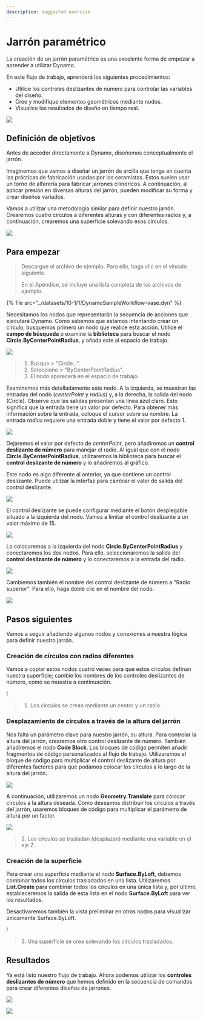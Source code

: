 ```yaml
---
description: suggested exercise
---
```


# Jarrón paramétrico

La creación de un jarrón paramétrico es una excelente forma de empezar a aprender a utilizar Dynamo.

En este flujo de trabajo, aprenderá los siguientes procedimientos:

* Utilice los controles deslizantes de número para controlar las variables del diseño.
* Cree y modifique elementos geométricos mediante nodos.
* Visualice los resultados de diseño en tiempo real.

![](../../1\_introduction/images/1-2/vase1.gif)

## Definición de objetivos

Antes de acceder directamente a Dynamo, diseñemos conceptualmente el jarrón.

Imaginemos que vamos a diseñar un jarrón de arcilla que tenga en cuenta las prácticas de fabricación usadas por los ceramistas. Estos suelen usar un torno de alfarería para fabricar jarrones cilíndricos. A continuación, al aplicar presión en diversas alturas del jarrón, pueden modificar su forma y crear diseños variados.

Vamos a utilizar una metodología similar para definir nuestro jarrón. Crearemos cuatro círculos a diferentes alturas y con diferentes radios y, a continuación, crearemos una superficie solevando esos círculos.

![](../images/10-1/1/vase2.png)

## Para empezar

> Descargue el archivo de ejemplo. Para ello, haga clic en el vínculo siguiente.
>
> En el Apéndice, se incluye una lista completa de los archivos de ejemplo.

{% file src="../datasets/10-1/1/DynamoSampleWorkflow-vase.dyn" %}

Necesitamos los nodos que representarán la secuencia de acciones que ejecutará Dynamo. Como sabemos que estamos intentando crear un círculo, busquemos primero un nodo que realice esta acción. Utilice el **campo de búsqueda** o examine la **biblioteca** para buscar el nodo **Circle.ByCenterPointRadius**, y añada este al espacio de trabajo.

![](../images/10-1/1/vase8.png)

> 1. Busque > "Circle...".
> 2. Seleccione > "ByCenterPointRadius".
> 3. El nodo aparecerá en el espacio de trabajo.

Examinemos más detalladamente este nodo. A la izquierda, se muestran las entradas del nodo (_centerPoint_ y _radius_) y, a la derecha, la salida del nodo (Circle). Observe que las salidas presentan una línea azul claro. Esto significa que la entrada tiene un valor por defecto. Para obtener más información sobre la entrada, coloque el cursor sobre su nombre. La entrada _radius_ requiere una entrada doble y tiene el valor por defecto 1.

![](../images/10-1/1/vase10.png)

Dejaremos el valor por defecto de _centerPoint_, pero añadiremos un **control deslizante de número** para manejar el radio. Al igual que con el nodo **Circle.ByCenterPointRadius**, utilizaremos la biblioteca para buscar el **control deslizante de número** y lo añadiremos al gráfico.

Este nodo es algo diferente al anterior, ya que contiene un control deslizante. Puede utilizar la interfaz para cambiar el valor de salida del control deslizante.

![](../images/10-1/1/vase13\(1\).gif)

El control deslizante se puede configurar mediante el botón desplegable situado a la izquierda del nodo. Vamos a limitar el control deslizante a un valor máximo de 15.

![](../images/10-1/1/vase11.png)

Lo colocaremos a la izquierda del nodo **Circle.ByCenterPointRadius** y conectaremos los dos nodos. Para ello, seleccionaremos la salida del **control deslizante de número** y lo conectaremos a la entrada del radio.

![](../images/10-1/1/vase12.png)

Cambiemos también el nombre del control deslizante de número a "Radio superior". Para ello, haga doble clic en el nombre del nodo.

![](../images/10-1/1/vase14.png)

## Pasos siguientes

Vamos a seguir añadiendo algunos nodos y conexiones a nuestra lógica para definir nuestro jarrón.

### Creación de círculos con radios diferentes

Vamos a copiar estos nodos cuatro veces para que estos círculos definan nuestra superficie; cambie los nombres de los controles deslizantes de número, como se muestra a continuación.

\![](<../images/10-1/1/vase4 (1).png>)

> 1. Los círculos se crean mediante un centro y un radio.

### Desplazamiento de círculos a través de la altura del jarrón

Nos falta un parámetro clave para nuestro jarrón, su altura. Para controlar la altura del jarrón, crearemos otro control deslizante de número. También añadiremos el nodo **Code Block**. Los bloques de código permiten añadir fragmentos de código personalizados al flujo de trabajo. Utilizaremos el bloque de código para multiplicar el control deslizante de altura por diferentes factores para que podamos colocar los círculos a lo largo de la altura del jarrón.

![](../images/10-1/1/vase15\(1\).png)

A continuación, utilizaremos un nodo **Geometry.Translate** para colocar círculos a la altura deseada. Como deseamos distribuir los círculos a través del jarrón, usaremos bloques de código para multiplicar el parámetro de altura por un factor.

![](../images/10-1/1/vase5.png)

> 2\. Los círculos se trasladan (desplazan) mediante una variable en el eje Z.

### Creación de la superficie

Para crear una superficie mediante el nodo **Surface.ByLoft**, debemos combinar todos los círculos trasladados en una lista. Utilizaremos **List.Create** para combinar todos los círculos en una única lista y, por último, estableceremos la salida de esta lista en el nodo **Surface.ByLoft** para ver los resultados.

Desactivaremos también la vista preliminar en otros nodos para visualizar únicamente Surface.ByLoft.

\![](<../images/10-1/1/vase6 (1).png>)

> 3\. Una superficie se crea solevando los círculos trasladados.

## Resultados

Ya está listo nuestro flujo de trabajo. Ahora podemos utilizar los **controles deslizantes de número** que hemos definido en la secuencia de comandos para crear diferentes diseños de jarrones.

![](../../1\_introduction/images/1-2/vase1.gif)

![](../images/10-1/1/vase7.png)
